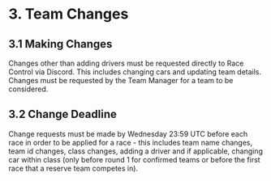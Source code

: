 # 3. Team Changes

## 3.1 Making Changes
Changes other than adding drivers must be requested directly to Race Control via Discord. This includes changing cars and updating team details. Changes must be requested by the Team Manager for a team to be considered.

## 3.2 Change Deadline
Change requests must be made by Wednesday 23:59 UTC before each race in order to be applied for a race - this includes team name changes, team id changes, class changes, adding a driver and if applicable, changing car within class (only before round 1 for confirmed teams or before the first race that a reserve team competes in).
